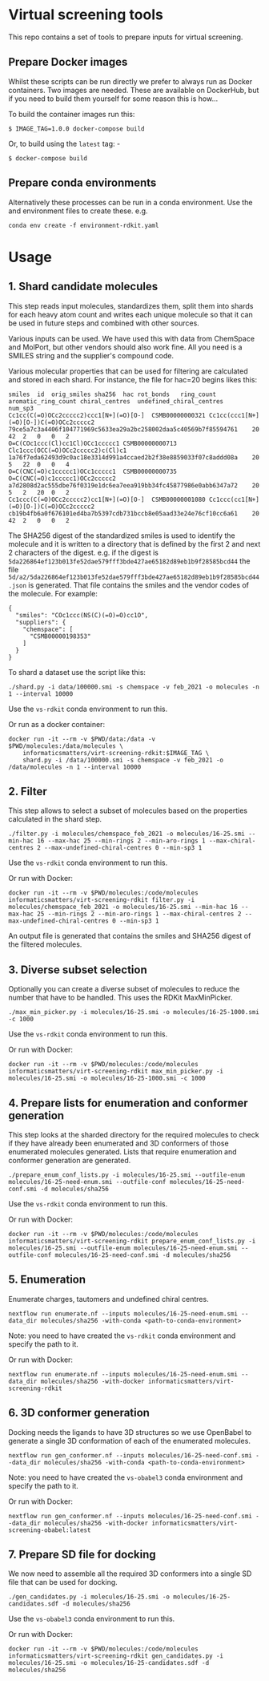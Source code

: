 # Virtual screening tools

This repo contains a set of tools to prepare inputs for virtual screening.

## Prepare Docker images

Whilst these scripts can be run directly we prefer to always run as Docker containers.
Two images are needed. These are available on DockerHub, but if you need to build them
yourself for some reason this is how...

To build the container images run this:

    $ IMAGE_TAG=1.0.0 docker-compose build 

Or, to build using the `latest` tag: -

    $ docker-compose build 

## Prepare conda environments

Alternatively these processes can be run in a conda environment.
Use the [](environment-rdkit.yaml) and [](environment-obabel.yaml) environment files to 
create these. e.g.
```
conda env create -f environment-rdkit.yaml
```

# Usage

## 1. Shard candidate molecules

This step reads input molecules, standardizes them, split them into shards for 
each heavy atom count and writes each unique molecule so that it can be used in
future steps and combined with other sources.

Various inputs can be used. We have used this with data from ChemSpace and MolPort,
but other vendors should also work fine. All you need is a SMILES string and the 
supplier's compound code.

Various molecular properties that can be used for filtering are calculated and
stored in each shard. For instance, the file for hac=20 begins likes this:
```
smiles	id	orig_smiles	sha256	hac	rot_bonds	ring_count	aromatic_ring_count	chiral_centres	undefined_chiral_centres	num_sp3
Cc1cc(C(=O)OCc2ccccc2)ccc1[N+](=O)[O-]	CSMB00000000321	Cc1cc(ccc1[N+](=O)[O-])C(=O)OCc2ccccc2	79ce5a7c3a4406f104771969c5633ea29a2bc258002daa5c40569b7f85594761	20	42	2	0	0	2
O=C(COc1ccc(Cl)cc1Cl)OCc1ccccc1	CSMB00000000713	Clc1ccc(OCC(=O)OCc2ccccc2)c(Cl)c1	1a76f7eda62493d9c0ac18e3314d991a4ccaed2b2f38e8859033f07c8addd08a	20	5	22	0	0	4
O=C(CNC(=O)c1ccccc1)OCc1ccccc1	CSMB00000000735	O=C(CNC(=O)c1ccccc1)OCc2ccccc2	a7d2808d2ac555dbe76f0319e1dc6ea7eea919bb34fc45877986e0abb6347a72	20	5	2	20	0	2
Cc1ccc(C(=O)OCc2ccccc2)cc1[N+](=O)[O-]	CSMB00000001080	Cc1ccc(cc1[N+](=O)[O-])C(=O)OCc2ccccc2	cb19b4fb6a0f676101ed4ba7b5397cdb731bccb8e05aad33e24e76cf10cc6a61	20	42	2	0	0	2
```

The SHA256 digest of the standardized smiles is used to identify the molecule and
it is written to a directory that is defined by the first 2 and next 2 characters
of the digest. e.g. if the digest is
`5da226864ef123b013fe52dae579fff3bde427ae65182d89eb1b9f28585bcd44` the file
`5d/a2/5da226864ef123b013fe52dae579fff3bde427ae65182d89eb1b9f28585bcd44.json` is
generated. That file contains the smiles and the vendor codes of the molecule.
For example:
```
{
  "smiles": "COc1ccc(NS(C)(=O)=O)cc1O",
  "suppliers": {
    "chemspace": [
      "CSMB00000198353"
    ]
  }
}
```

To shard a dataset use the [](shard.py) script like this:
```
./shard.py -i data/100000.smi -s chemspace -v feb_2021 -o molecules -n 1 --interval 10000
```
Use the `vs-rdkit` conda environment to run this.

Or run as a docker container:
```
docker run -it --rm -v $PWD/data:/data -v $PWD/molecules:/data/molecules \
    informaticsmatters/virt-screening-rdkit:$IMAGE_TAG \
    shard.py -i /data/100000.smi -s chemspace -v feb_2021 -o /data/molecules -n 1 --interval 10000
```

## 2. Filter

This step allows to select a subset of molecules based on the properties calculated in the shard step. 

```
./filter.py -i molecules/chemspace_feb_2021 -o molecules/16-25.smi --min-hac 16 --max-hac 25 --min-rings 2 --min-aro-rings 1 --max-chiral-centres 2 --max-undefined-chiral-centres 0 --min-sp3 1
```
Use the `vs-rdkit` conda environment to run this.

Or run with Docker:
```
docker run -it --rm -v $PWD/molecules:/code/molecules informaticsmatters/virt-screening-rdkit filter.py -i molecules/chemspace_feb_2021 -o molecules/16-25.smi --min-hac 16 --max-hac 25 --min-rings 2 --min-aro-rings 1 --max-chiral-centres 2 --max-undefined-chiral-centres 0 --min-sp3 1
```
An output file is generated that contains the smiles and SHA256 digest of the filtered molecules.

## 3. Diverse subset selection

Optionally you can create a diverse subset of molecules to reduce the number that have to be
handled. This uses the RDKit MaxMinPicker.
```
./max_min_picker.py -i molecules/16-25.smi -o molecules/16-25-1000.smi -c 1000
```
Use the `vs-rdkit` conda environment to run this.

Or run with Docker:
```
docker run -it --rm -v $PWD/molecules:/code/molecules informaticsmatters/virt-screening-rdkit max_min_picker.py -i molecules/16-25.smi -o molecules/16-25-1000.smi -c 1000
```

## 4. Prepare lists for enumeration and conformer generation

This step looks at the sharded directory for the required molecules to check if they have already been
enumerated and 3D conformers of those enumerated molecules generated. Lists that require enumeration
and conformer generation are generated.
```
./prepare_enum_conf_lists.py -i molecules/16-25.smi --outfile-enum molecules/16-25-need-enum.smi --outfile-conf molecules/16-25-need-conf.smi -d molecules/sha256
```
Use the `vs-rdkit` conda environment to run this.

Or run with Docker:
```
docker run -it --rm -v $PWD/molecules:/code/molecules informaticsmatters/virt-screening-rdkit prepare_enum_conf_lists.py -i molecules/16-25.smi --outfile-enum molecules/16-25-need-enum.smi --outfile-conf molecules/16-25-need-conf.smi -d molecules/sha256
```

## 5. Enumeration

Enumerate charges, tautomers and undefined chiral centres.
```
nextflow run enumerate.nf --inputs molecules/16-25-need-enum.smi --data_dir molecules/sha256 -with-conda <path-to-conda-environment>
```
Note: you need to have created the `vs-rdkit` conda environment and specify the path to it.

Or run with Docker:
```
nextflow run enumerate.nf --inputs molecules/16-25-need-enum.smi --data_dir molecules/sha256 -with-docker informaticsmatters/virt-screening-rdkit
```

## 6. 3D conformer generation

Docking needs the ligands to have 3D structures so we use OpenBabel to generate a single 3D conformation of
each of the enumerated molecules. 

```
nextflow run gen_conformer.nf --inputs molecules/16-25-need-conf.smi --data_dir molecules/sha256 -with-conda <path-to-conda-environment>
```
Note: you need to have created the `vs-obabel3` conda environment and specify the path to it.

Or run with Docker:
```
nextflow run gen_conformer.nf --inputs molecules/16-25-need-conf.smi --data_dir molecules/sha256 -with-docker informaticsmatters/virt-screening-obabel:latest
```

## 7. Prepare SD file for docking

We now need to assemble all the required 3D conformers into a single SD file that can be used for docking.
```
./gen_candidates.py -i molecules/16-25.smi -o molecules/16-25-candidates.sdf -d molecules/sha256
```
Use the `vs-obabel3` conda environment to run this.

Or run with Docker:
```
docker run -it --rm -v $PWD/molecules:/code/molecules informaticsmatters/virt-screening-rdkit gen_candidates.py -i molecules/16-25.smi -o molecules/16-25-candidates.sdf -d molecules/sha256
```
